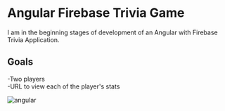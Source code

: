 # Angular Firebase Trivia Game
I am in the beginning stages of development of an Angular with Firebase Trivia Application. 

## Goals
-Two players <br>
-URL to view each of the player's stats <br>

![angular](https://cloud.githubusercontent.com/assets/19313175/23052908/bf444724-f49a-11e6-9d82-c957cd4c54e4.PNG)


